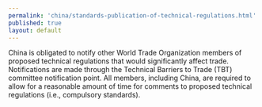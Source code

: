 ```yaml
--- 
permalink: 'china/standards-publication-of-technical-regulations.html' 
published: true 
layout: default
---
```

China is obligated to notify other World Trade Organization members of proposed technical regulations that would significantly affect trade. Notifications are made through the Technical Barriers to Trade (TBT) committee notification point. All members, including China, are required to allow for a reasonable amount of time for comments to proposed technical regulations (i.e., compulsory standards).
